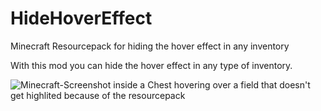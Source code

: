 # HideHoverEffect
Minecraft Resourcepack for hiding the hover effect in any inventory

With this mod you can hide the hover effect in any type of inventory.

![Minecraft-Screenshot inside a Chest hovering over a field that doesn't get highlited because of the resourcepack](https://tin.actually-needs-more.tech/65nd9IZMb.png)

